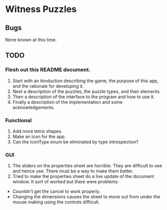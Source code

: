 # Witness Puzzles

## Bugs

None known at this time.

## TODO

### Flesh out this README document.

1. Start with an itroduction describing the game, the purpose of this app, and the rationale for developing it.
1. Next a description of the puzzles, the puzzle types, and their elements.
1. Then a description of the interface to the program and how to use it.
1. Finally a description of the implementation and some acknowledgements.

### Functional

1. Add more tetris shapes.
1. Make an icon for the app.
1. Can the IconType enum be eliminated by type introspection?

### GUI

1. The sliders on the properties sheet are horrible.  They are difficult to see and hence use.  There must be a way to make them better.
1. Tried to make the properties sheet do a live update of the document window.  It sort of worked but there were problems:

- Counldn't get the cancel to work properly.
- Changing the dimensions causes the sheet to move out from under the mouse making using the controls difficult.
